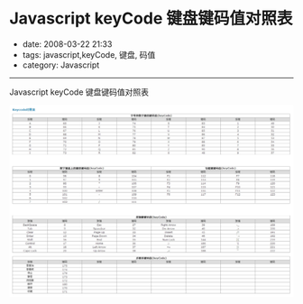 # Javascript keyCode 键盘键码值对照表

- date: 2008-03-22 21:33
- tags: javascript,keyCode, 键盘, 码值
- category: Javascript

----------------

Javascript keyCode 键盘键码值对照表

<img src="/files/img/keycode.png" alt="键盘键码值对照表" />
